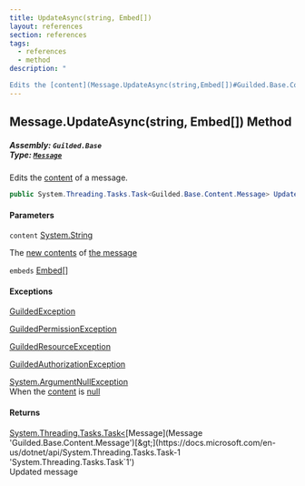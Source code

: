 ```yaml
---
title: UpdateAsync(string, Embed[])
layout: references
section: references
tags:
  - references
  - method
description: "

Edits the [content](Message.UpdateAsync(string,Embed[])#Guilded.Base.Content.Message.UpdateAsync(string,Guilded.Base.Embeds.Embed[]).content 'Guilded.Base.Content.Message.UpdateAsync(string, Guilded.Base.Embeds.Embed[]).content') of a message."
---
```


## Message.UpdateAsync(string, Embed[]) Method
##### **Assembly:** `Guilded.Base`<br/>**Type:** [`Message`](Message 'Guilded.Base.Content.Message')

Edits the [content](Message.UpdateAsync(string,Embed[])#Guilded.Base.Content.Message.UpdateAsync(string,Guilded.Base.Embeds.Embed[]).content 'Guilded.Base.Content.Message.UpdateAsync(string, Guilded.Base.Embeds.Embed[]).content') of a message.

```csharp
public System.Threading.Tasks.Task<Guilded.Base.Content.Message> UpdateAsync(string content, params Guilded.Base.Embeds.Embed[] embeds);
```
#### Parameters

<a name='Guilded.Base.Content.Message.UpdateAsync(string,Guilded.Base.Embeds.Embed[]).content'></a>

`content` [System.String](https://docs.microsoft.com/en-us/dotnet/api/System.String 'System.String')

The [new contents](MessageContent 'Guilded.Base.Content.MessageContent') of [the message](Message 'Guilded.Base.Content.Message')

<a name='Guilded.Base.Content.Message.UpdateAsync(string,Guilded.Base.Embeds.Embed[]).embeds'></a>

`embeds` [Embed](Embed 'Guilded.Base.Embeds.Embed')[[]](https://docs.microsoft.com/en-us/dotnet/api/System.Array 'System.Array')

#### Exceptions

[GuildedException](GuildedException 'Guilded.Base.GuildedException')

[GuildedPermissionException](GuildedPermissionException 'Guilded.Base.GuildedPermissionException')

[GuildedResourceException](GuildedResourceException 'Guilded.Base.GuildedResourceException')

[GuildedAuthorizationException](GuildedAuthorizationException 'Guilded.Base.GuildedAuthorizationException')

[System.ArgumentNullException](https://docs.microsoft.com/en-us/dotnet/api/System.ArgumentNullException 'System.ArgumentNullException')  
When the [content](Message.UpdateAsync(string,Embed[])#Guilded.Base.Content.Message.UpdateAsync(string,Guilded.Base.Embeds.Embed[]).content 'Guilded.Base.Content.Message.UpdateAsync(string, Guilded.Base.Embeds.Embed[]).content') is [null](https://docs.microsoft.com/en-us/dotnet/csharp/language-reference/keywords/null 'https://docs.microsoft.com/en-us/dotnet/csharp/language-reference/keywords/null')

#### Returns
[System.Threading.Tasks.Task&lt;](https://docs.microsoft.com/en-us/dotnet/api/System.Threading.Tasks.Task-1 'System.Threading.Tasks.Task`1')[Message](Message 'Guilded.Base.Content.Message')[&gt;](https://docs.microsoft.com/en-us/dotnet/api/System.Threading.Tasks.Task-1 'System.Threading.Tasks.Task`1')  
Updated message